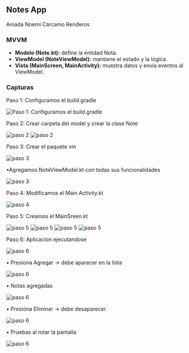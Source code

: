 ## Notes App 
Amada Noemi Cárcamo Renderos 
### MVVM
- **Modelo (Note.kt):** define la entidad Nota.
- **ViewModel (NoteViewModel):** mantiene el estado y la lógica.
- **Vista (MainScreen, MainActivity):** muestra datos y envía eventos al ViewModel.
  
### Capturas
Paso 1: Configuramos el build.gradle

![Paso 1: Configuramos el build.gradle](Imagenes/1.jpg)

Paso 2: Crear carpeta del model y crear la clase Note 

![paso 2](Imagenes/2.jpg)
![paso 2](Imagenes/3.jpg)

Paso 3: Crear el paquete vm

![paso 3](Imagenes/4.jpg)

•Agregamos NoteViewModel.kt con todas sus funcionalidades 

![paso 3](Imagenes/5.jpg)

Paso 4: Modificamos el Main Activity.kt

![paso 4](Imagenes/6.jpg)

Paso 5: Creamos el MainSreen.kt 

![paso 5](Imagenes/7.jpg)
![paso 5](Imagenes/8.jpg)
![paso 5](Imagenes/9.jpg)
![paso 5](Imagenes/10.jpg)

Paso 6: Aplicacion ejecutandose 

![paso 6](Imagenes/11.jpg)

•	Presiona Agregar → debe aparecer en la lista

![paso 6](Imagenes/12.jpg)

•	Notas agregadas 

![paso 6](Imagenes/13.jpg)

•	Presiona Eliminar → debe desaparecer.

![paso 6](Imagenes/14.jpg)

•	Pruebas al rotar la pantalla 

![paso 6](Imagenes/19.jpg)
